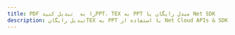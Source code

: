 ---title: PDF را به  تبدیل کنیدPPT، TEX به PPT مبدل رایگان یا Net SDKdescription: تبدیل رایگانTEX به PPT با استفاده از Net Cloud APIs & SDK همچنین اسناد PDF را در Cloud ایجاد، ویرایش و رندر کنید.---